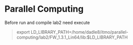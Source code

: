 # Parallel Computing

Before run and compile lab2 need execute
> export LD_LIBRARY_PATH=/home/dadle8/itmo/parallel-computing/lab2/FW_1.3.1_Lin64/lib:$LD_LIBRARY_PATH
